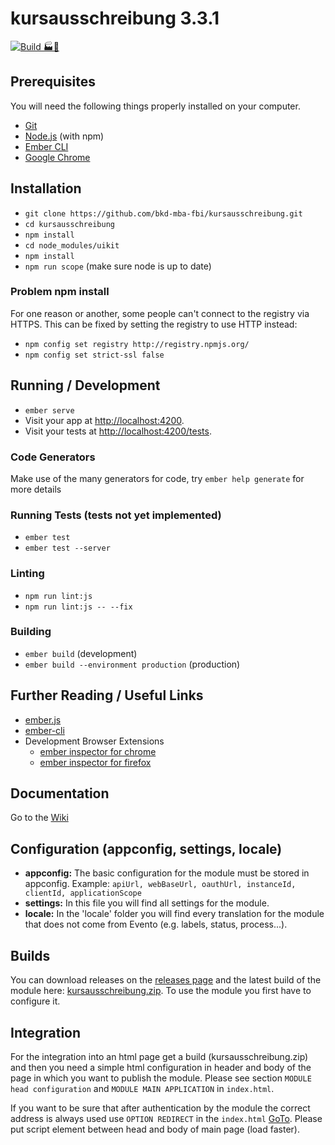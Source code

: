 # kursausschreibung 3.3.1
[![Build 🏭🚀](https://github.com/bkd-mba-fbi/kursausschreibung/actions/workflows/buildDeploy.yml/badge.svg)](https://github.com/bkd-mba-fbi/kursausschreibung/actions/workflows/buildDeploy.yml)
## Prerequisites

You will need the following things properly installed on your computer.

* [Git](https://git-scm.com/)
* [Node.js](https://nodejs.org/) (with npm)
* [Ember CLI](https://ember-cli.com/)
* [Google Chrome](https://google.com/chrome/)

## Installation

* `git clone https://github.com/bkd-mba-fbi/kursausschreibung.git`
* `cd kursausschreibung`
* `npm install`
* `cd node_modules/uikit`
* `npm install`
* `npm run scope` (make sure node is up to date)

### Problem npm install
For one reason or another, some people can't connect to the registry via HTTPS. This can be fixed by setting the registry to use HTTP instead:

* `npm config set registry http://registry.npmjs.org/`
* `npm config set strict-ssl false`

## Running / Development

* `ember serve`
* Visit your app at [http://localhost:4200](http://localhost:4200).
* Visit your tests at [http://localhost:4200/tests](http://localhost:4200/tests).

### Code Generators

Make use of the many generators for code, try `ember help generate` for more details

### Running Tests (tests not yet implemented)

* `ember test`
* `ember test --server`

### Linting

* `npm run lint:js`
* `npm run lint:js -- --fix`

### Building

* `ember build` (development)
* `ember build --environment production` (production)

## Further Reading / Useful Links

* [ember.js](https://emberjs.com/)
* [ember-cli](https://ember-cli.com/)
* Development Browser Extensions
  * [ember inspector for chrome](https://chrome.google.com/webstore/detail/ember-inspector/bmdblncegkenkacieihfhpjfppoconhi)
  * [ember inspector for firefox](https://addons.mozilla.org/en-US/firefox/addon/ember-inspector/)

## Documentation
Go to the [Wiki](https://github.com/bkd-mba-fbi/kursausschreibung/wiki)

## Configuration (appconfig, settings, locale)

* **appconfig:** The basic configuration for the module must be stored in appconfig. Example: `apiUrl, webBaseUrl, oauthUrl, instanceId, clientId, applicationScope`
* **settings:** In this file you will find all settings for the module.
* **locale:** In the 'locale' folder you will find every translation for the module that does not come from Evento (e.g. labels, status, process...).

## Builds

You can download releases on the [releases page](https://github.com/bkd-mba-fbi/kursausschreibung/releases) and the latest build of the module here: [kursausschreibung.zip](https://bkd-mba-fbi.github.io/kursausschreibung/kursausschreibung.zip). To use the module you first have to configure it.

## Integration

For the integration into an html page get a build (kursausschreibung.zip) and then you need a simple html configuration in header and body of the page in which you want to publish the module. Please see section `MODULE head configuration` and `MODULE MAIN APPLICATION` in `index.html`.

If you want to be sure that after authentication by the module the correct address is always used use `OPTION REDIRECT` in the `index.html` [GoTo](https://github.com/bkd-mba-fbi/kursausschreibung/blob/master/app/index.html). Please put script element between head and body of main page (load faster).
